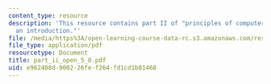 ```yaml
---
content_type: resource
description: 'This resource contains part II of "principles of computer system design:
  an introduction."'
file: /media/https%3A/open-learning-course-data-rc.s3.amazonaws.com/res-6-004-principles-of-computer-system-design-an-introduction-spring-2009/e962408d900226fef264fd1cd1b81468_part_ii_open_5_0.pdf
file_type: application/pdf
resourcetype: Document
title: part_ii_open_5_0.pdf
uid: e962408d-9002-26fe-f264-fd1cd1b81468
---
```

